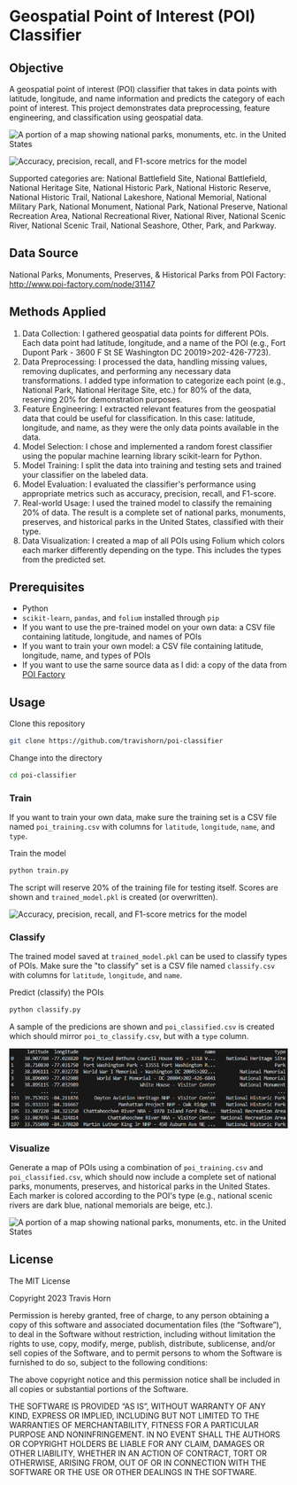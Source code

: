 # Geospatial Point of Interest (POI) Classifier

## Objective

A geospatial point of interest (POI) classifier that takes in data points with
latitude, longitude, and name information and predicts the category of each
point of interest. This project demonstrates data preprocessing, feature
engineering, and classification using geospatial data.

![A portion of a map showing national parks, monuments, etc. in the United
States](screenshots/map.png)

![Accuracy, precision, recall, and F1-score metrics for the
model](screenshots/scores.png)

Supported categories are: National Battlefield Site, National Battlefield,
National Heritage Site, National Historic Park, National Historic Reserve,
National Historic Trail, National Lakeshore, National Memorial, National
Military Park, National Monument, National Park, National Preserve, National
Recreation Area, National Recreational River, National River, National Scenic
River, National Scenic Trail, National Seashore, Other, Park, and Parkway.

## Data Source

National Parks, Monuments, Preserves, & Historical Parks from POI Factory:
http://www.poi-factory.com/node/31147

## Methods Applied

1. Data Collection: I gathered geospatial data points for different POIs. Each
   data point had latitude, longitude, and a name of the POI (e.g., Fort Dupont
   Park - 3600 F St SE Washington DC 20019>202-426-7723).
3. Data Preprocessing: I processed the data, handling missing values, removing
   duplicates, and performing any necessary data transformations. I added type
   information to categorize each point (e.g., National Park, National Heritage
   Site, etc.) for 80% of the data, reserving 20% for demonstration purposes.
4. Feature Engineering: I extracted relevant features from the geospatial data
   that could be useful for classification. In this case: latitude, longitude,
   and name, as they were the only data points available in the data.
5. Model Selection: I chose and implemented a random forest classifier using the
   popular machine learning library scikit-learn for Python.
6. Model Training: I split the data into training and testing sets and trained
   your classifier on the labeled data.
7. Model Evaluation: I evaluated the classifier's performance using appropriate
   metrics such as accuracy, precision, recall, and F1-score.
8. Real-world Usage: I used the trained model to classify the remaining 20% of
   data. The result is a complete set of national parks, monuments, preserves,
   and historical parks in the United States, classified with their type.
9. Data Visualization: I created a map of all POIs using Folium which colors
   each marker differently depending on the type. This includes the types from
   the predicted set.

## Prerequisites

- Python
- `scikit-learn`, `pandas`, and `folium` installed through `pip`
- If you want to use the pre-trained model on your own data: a CSV file
  containing latitude, longitude, and names of POIs
- If you want to train your own model: a CSV file containing latitude,
  longitude, name, and types of POIs
- If you want to use the same source data as I did: a copy of the data from [POI
  Factory](http://www.poi-factory.com/node/31147)

## Usage

Clone this repository

```sh
git clone https://github.com/travishorn/poi-classifier
```

Change into the directory

```sh
cd poi-classifier
```

### Train

If you want to train your own data, make sure the training set is a CSV file
named `poi_training.csv` with columns for `latitude`, `longitude`, `name`, and
`type`.

Train the model

```sh
python train.py
```

The script will reserve 20% of the training file for testing itself. Scores are
shown and `trained_model.pkl` is created (or overwritten).

![Accuracy, precision, recall, and F1-score metrics for the
model](screenshots/scores.png)

### Classify

The trained model saved at `trained_model.pkl` can be used to classify types of
POIs. Make sure the "to classify" set is a CSV file named `classify.csv` with
columns for `latitude`, `longitude`, and `name`.

Predict (classify) the POIs

```sh
python classify.py
```

A sample of the predicions are shown and `poi_classified.csv` is created which
should mirror `poi_to_classify.csv`, but with a `type` column.

![POIs along with their predicted types](screenshots/classification_results.png)

### Visualize

Generate a map of POIs using a combination of `poi_training.csv` and
`poi_classified.csv`, which should now include a complete set of national parks,
monuments, preserves, and historical parks in the United States. Each marker is
colored according to the POI's type (e.g., national scenic rivers are dark blue,
national memorials are beige, etc.).

![A portion of a map showing national parks, monuments, etc. in the United
States](screenshots/map.png)

## License

The MIT License

Copyright 2023 Travis Horn

Permission is hereby granted, free of charge, to any person obtaining a copy of
this software and associated documentation files (the “Software”), to deal in
the Software without restriction, including without limitation the rights to
use, copy, modify, merge, publish, distribute, sublicense, and/or sell copies of
the Software, and to permit persons to whom the Software is furnished to do so,
subject to the following conditions:

The above copyright notice and this permission notice shall be included in all
copies or substantial portions of the Software.

THE SOFTWARE IS PROVIDED “AS IS”, WITHOUT WARRANTY OF ANY KIND, EXPRESS OR
IMPLIED, INCLUDING BUT NOT LIMITED TO THE WARRANTIES OF MERCHANTABILITY, FITNESS
FOR A PARTICULAR PURPOSE AND NONINFRINGEMENT. IN NO EVENT SHALL THE AUTHORS OR
COPYRIGHT HOLDERS BE LIABLE FOR ANY CLAIM, DAMAGES OR OTHER LIABILITY, WHETHER
IN AN ACTION OF CONTRACT, TORT OR OTHERWISE, ARISING FROM, OUT OF OR IN
CONNECTION WITH THE SOFTWARE OR THE USE OR OTHER DEALINGS IN THE SOFTWARE.

